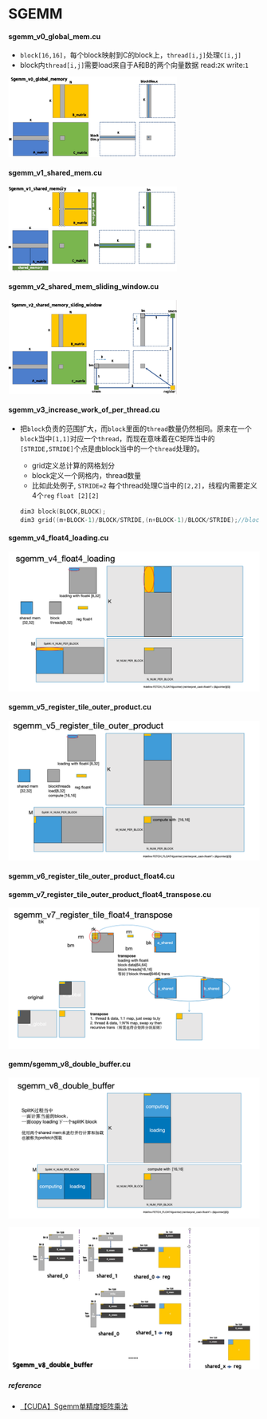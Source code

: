 # SGEMM

#### sgemm_v0_global_mem.cu

- `block[16,16]`，每个block映射到C的block上，`thread[i,j]`处理`C[i,j]`
- block内`thread[i,j]`需要load来自于A和B的两个向量数据 read:`2K` write:`1` 

<img src="./assets/image-20250321132845930.png" alt="image-20250321132845930" style="zoom: 33%;" />



#### sgemm_v1_shared_mem.cu

<img src="./assets/image-20250321142449905.png" alt="image-20250321142449905" style="zoom: 33%;" />



#### sgemm_v2_shared_mem_sliding_window.cu

<img src="./assets/image-20250321155435815.png" alt="image-20250321155435815" style="zoom:33%;" />

#### sgemm_v3_increase_work_of_per_thread.cu

- 把`block`负责的范围扩大，而`block`里面的`thread`数量仍然相同。原来在一个`block`当中`[1,1]`对应一个`thread`，而现在意味着在C矩阵当中的`[STRIDE,STRIDE]`个点是由block当中的一个`thread`处理的。

  - grid定义总计算的网格划分
  - block定义一个网格内，thread数量
  - 比如此处例子, `STRIDE=2` 每个thread处理C当中的`[2,2]`，线程内需要定义4个`reg` `float [2][2]`

  ```cpp
  dim3 block(BLOCK,BLOCK);
  dim3 grid((m+BLOCK-1)/BLOCK/STRIDE,(n+BLOCK-1)/BLOCK/STRIDE);//block范围两个纬度都扩张stride倍
  ```

#### sgemm_v4_float4_loading.cu

![image-20250414172923305](./assets/image-20250414172923305.png)

#### sgemm_v5_register_tile_outer_product.cu

![image-20250414173056031](./assets/image-20250414173056031.png)

#### sgemm_v6_register_tile_outer_product_float4.cu

#### sgemm_v7_register_tile_outer_product_float4_transpose.cu



![image-20250414173014732](./assets/image-20250414173014732.png)

#### gemm/sgemm_v8_double_buffer.cu

<img src="./assets/image-20250414172536998.png" alt="image-20250414172536998" style="zoom: 50%;" />

![image-20250414234540044](./assets/image-20250414234540044.png)

##### reference

- [【CUDA】Sgemm单精度矩阵乘法](https://www.bilibili.com/video/BV1DBqgY7Esf/?spm_id_from=333.1387.list.card_archive.click&vd_source=d99fb874fa9e85fe5793ec3fa65ab064)
